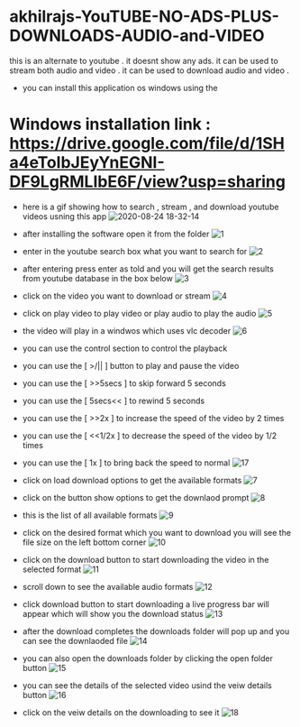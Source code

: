 # akhilrajs-YouTUBE-NO-ADS-PLUS-DOWNLOADS-AUDIO-and-VIDEO
this is an alternate to youtube . it doesnt show any ads. it can be used to stream both audio and video . it can be used to download audio and video .

- you can install this application os windows using the
# Windows installation link : https://drive.google.com/file/d/1SHa4eToIbJEyYnEGNI-DF9LgRMLIbE6F/view?usp=sharing


- here is a gif showing how to search , stream , and download youtube videos usning this app
![2020-08-24 18-32-14](https://user-images.githubusercontent.com/67222042/91049403-c7097980-e63a-11ea-8d06-54dd41fec2f5.gif)

- after installing the software open it from the folder
![1](https://user-images.githubusercontent.com/67222042/91049940-99710000-e63b-11ea-9099-ba253df1457d.jpg)

- enter in the youtube search box what you want to search for 
![2](https://user-images.githubusercontent.com/67222042/91050171-e5bc4000-e63b-11ea-82fc-15babeb5e144.jpg)

- after entering press enter as told and you will get the search results from youtube database in the box below
![3](https://user-images.githubusercontent.com/67222042/91050377-32078000-e63c-11ea-84f7-003b38b15909.jpg)

- click on the video you want to download or stream 
![4](https://user-images.githubusercontent.com/67222042/91050535-6c711d00-e63c-11ea-838a-2b28da2d11e5.jpg)

- click on play video to play video or play audio to play the audio
![5](https://user-images.githubusercontent.com/67222042/91050693-a6422380-e63c-11ea-9e5a-42da040574df.jpg)

- the video will play in a windwos which uses vlc decoder
![6](https://user-images.githubusercontent.com/67222042/91050822-d7baef00-e63c-11ea-9ec1-c444b47ad356.jpg)

- you can use the control section to control the playback
- you can use the [ >/|| ]    button to play and pause the video
- you can use the [ >>5secs ] to skip forward 5 seconds
- you can use the [ 5secs<< ] to rewind 5 seconds
- you can use the [ >>2x  ]   to increase the speed of the video by 2 times
- you can use the [ <<1/2x ]  to decrease the speed of the video by 1/2 times
- you can use the [ 1x ]      to bring back the speed to normal
![17](https://user-images.githubusercontent.com/67222042/91052800-9c6def80-e63f-11ea-99cb-d24d338ad02f.jpg)


- click on load download options to get the available formats
![7](https://user-images.githubusercontent.com/67222042/91051021-210b3e80-e63d-11ea-8f55-e39288ddba29.jpg)

- click on the button show options to get the downlaod prompt
![8](https://user-images.githubusercontent.com/67222042/91051177-5e6fcc00-e63d-11ea-816f-eb6c4874f75f.jpg)

- this is the list of all available formats
![9](https://user-images.githubusercontent.com/67222042/91051333-9c6cf000-e63d-11ea-880b-eb936d95ef3d.jpg)

- click on the desired format which you want to download you will see the file size on the left bottom corner
![10](https://user-images.githubusercontent.com/67222042/91051585-efdf3e00-e63d-11ea-866d-cb68e8a63aec.jpg)

- click on the download button to start downloading the video in the selected format
![11](https://user-images.githubusercontent.com/67222042/91051789-392f8d80-e63e-11ea-974b-8de35a87344d.jpg)

- scroll down to see the available audio formats
![12](https://user-images.githubusercontent.com/67222042/91051987-798f0b80-e63e-11ea-8f99-6dae438bd498.jpg)

- click download button to start downloading a live progress bar will appear which will show you the download status
![13](https://user-images.githubusercontent.com/67222042/91052190-bce97a00-e63e-11ea-976a-8ac7fd1c837d.jpg)

- after the download completes the downloads folder will pop up and you can see the downlaoded file
![14](https://user-images.githubusercontent.com/67222042/91052389-05089c80-e63f-11ea-94af-f907e978732e.jpg)

- you can also open the downloads folder by clicking the open folder button
![15](https://user-images.githubusercontent.com/67222042/91052561-413bfd00-e63f-11ea-937b-6a74f1d772d4.jpg)

- you can see the details of the selected video usind the veiw details button
![16](https://user-images.githubusercontent.com/67222042/91052699-734d5f00-e63f-11ea-82a4-ef7b1287363c.jpg)

- click on the veiw details on the downloading to see it 
![18](https://user-images.githubusercontent.com/67222042/91053324-46e61280-e640-11ea-9156-9a228c38a10e.jpg)

